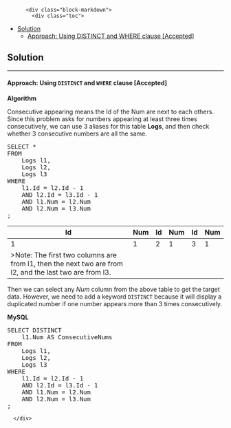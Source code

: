 <div class="article-body">
        
          <div class="block-markdown">
            <div class="toc">
<ul>
<li><a href="#solution">Solution</a><ul>
<li><a href="#approach-using-distinct-and-where-clause-accepted">Approach: Using DISTINCT and WHERE clause [Accepted]</a></li>
</ul>
</li>
</ul>
</div>
<h2 id="solution">Solution</h2>
<hr>
<h4 id="approach-using-distinct-and-where-clause-accepted">Approach: Using <code>DISTINCT</code> and <code>WHERE</code> clause [Accepted]</h4>
<p><strong>Algorithm</strong></p>
<p>Consecutive appearing means the Id of the Num are next to each others. Since this problem asks for numbers appearing at least three times consecutively, we can use 3 aliases for this table <strong>Logs</strong>, and then check whether 3 consecutive numbers are all the same.</p>
<div class="codehilite"><pre><span></span><span class="k">SELECT</span> <span class="o">*</span>
<span class="k">FROM</span>
    <span class="n">Logs</span> <span class="n">l1</span><span class="p">,</span>
    <span class="n">Logs</span> <span class="n">l2</span><span class="p">,</span>
    <span class="n">Logs</span> <span class="n">l3</span>
<span class="k">WHERE</span>
    <span class="n">l1</span><span class="p">.</span><span class="n">Id</span> <span class="o">=</span> <span class="n">l2</span><span class="p">.</span><span class="n">Id</span> <span class="o">-</span> <span class="mi">1</span>
    <span class="k">AND</span> <span class="n">l2</span><span class="p">.</span><span class="n">Id</span> <span class="o">=</span> <span class="n">l3</span><span class="p">.</span><span class="n">Id</span> <span class="o">-</span> <span class="mi">1</span>
    <span class="k">AND</span> <span class="n">l1</span><span class="p">.</span><span class="n">Num</span> <span class="o">=</span> <span class="n">l2</span><span class="p">.</span><span class="n">Num</span>
    <span class="k">AND</span> <span class="n">l2</span><span class="p">.</span><span class="n">Num</span> <span class="o">=</span> <span class="n">l3</span><span class="p">.</span><span class="n">Num</span>
<span class="p">;</span>
</pre></div>


<table>
<thead>
<tr>
<th>Id</th>
<th>Num</th>
<th>Id</th>
<th>Num</th>
<th>Id</th>
<th>Num</th>
</tr>
</thead>
<tbody>
<tr>
<td>1</td>
<td>1</td>
<td>2</td>
<td>1</td>
<td>3</td>
<td>1</td>
</tr>
<tr>
<td>&gt;Note: The first two columns are from l1, then the next two are from l2, and the last two are from l3.</td>
<td></td>
<td></td>
<td></td>
<td></td>
<td></td>
</tr>
</tbody>
</table>
<p>Then we can select any <em>Num</em> column from the above table to get the target data. However, we need to add a keyword <code>DISTINCT</code> because it will display a duplicated number if one number appears more than 3 times consecutively.</p>
<p><strong>MySQL</strong></p>
<div class="codehilite"><pre><span></span><span class="k">SELECT</span> <span class="k">DISTINCT</span>
    <span class="n">l1</span><span class="p">.</span><span class="n">Num</span> <span class="k">AS</span> <span class="n">ConsecutiveNums</span>
<span class="k">FROM</span>
    <span class="n">Logs</span> <span class="n">l1</span><span class="p">,</span>
    <span class="n">Logs</span> <span class="n">l2</span><span class="p">,</span>
    <span class="n">Logs</span> <span class="n">l3</span>
<span class="k">WHERE</span>
    <span class="n">l1</span><span class="p">.</span><span class="n">Id</span> <span class="o">=</span> <span class="n">l2</span><span class="p">.</span><span class="n">Id</span> <span class="o">-</span> <span class="mi">1</span>
    <span class="k">AND</span> <span class="n">l2</span><span class="p">.</span><span class="n">Id</span> <span class="o">=</span> <span class="n">l3</span><span class="p">.</span><span class="n">Id</span> <span class="o">-</span> <span class="mi">1</span>
    <span class="k">AND</span> <span class="n">l1</span><span class="p">.</span><span class="n">Num</span> <span class="o">=</span> <span class="n">l2</span><span class="p">.</span><span class="n">Num</span>
    <span class="k">AND</span> <span class="n">l2</span><span class="p">.</span><span class="n">Num</span> <span class="o">=</span> <span class="n">l3</span><span class="p">.</span><span class="n">Num</span>
<span class="p">;</span>
</pre></div>
          </div>
        
      </div>